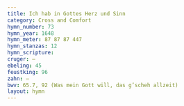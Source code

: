 ```yaml
---
title: Ich hab in Gottes Herz und Sinn
category: Cross and Comfort
hymn_number: 73
hymn_year: 1648
hymn_meter: 87 87 87 447
hymn_stanzas: 12
hymn_scripture: 
cruger: —
ebeling: 45
feustking: 96
zahn: —
bwv: 65.7, 92 (Was mein Gott will, das g’scheh allzeit)
layout: hymn
---
```

<br>

